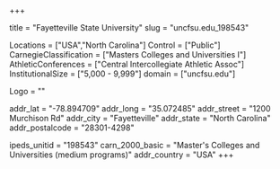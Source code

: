 
+++

title = "Fayetteville State University"
slug = "uncfsu.edu_198543"

Locations = ["USA","North Carolina"]
Control = ["Public"]
CarnegieClassification = ["Masters Colleges and Universities I"]
AthleticConferences = ["Central Intercollegiate Athletic Assoc"]
InstitutionalSize = ["5,000 - 9,999"]
domain = ["uncfsu.edu"]

Logo = ""

addr_lat = "-78.894709"
addr_long = "35.072485"
addr_street = "1200 Murchison Rd"
addr_city = "Fayetteville"
addr_state = "North Carolina"
addr_postalcode = "28301-4298"

ipeds_unitid = "198543"
carn_2000_basic = "Master's Colleges and Universities (medium programs)"
addr_country = "USA"
+++
    
